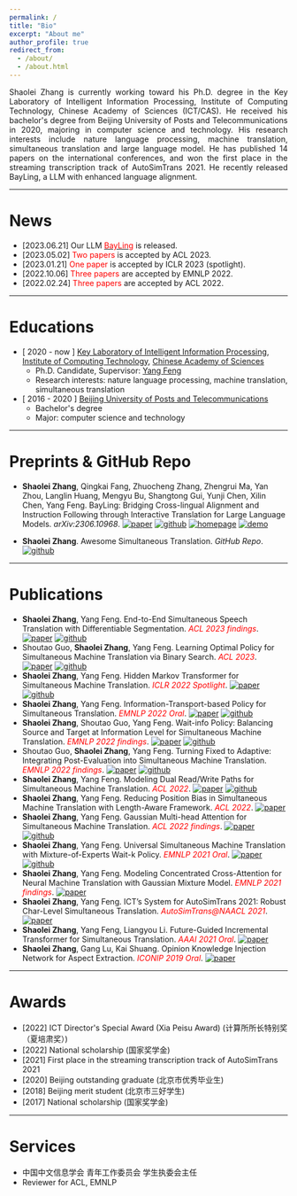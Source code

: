 ```yaml
---
permalink: /
title: "Bio"
excerpt: "About me"
author_profile: true
redirect_from: 
  - /about/
  - /about.html
---
```


<p style="text-align:justify; text-justify:inter-ideograph;">
Shaolei Zhang is currently working toward his Ph.D. degree in the Key Laboratory of Intelligent Information Processing, Institute of Computing Technology, Chinese Academy of Sciences (ICT/CAS). He received his bachelor's degree from Beijing University of Posts and Telecommunications in 2020, majoring in computer science and technology. His research interests include nature language processing, machine translation, simultaneous translation and large language model. He has published 14 papers on the international conferences, and won the first place in the streaming transcription track of AutoSimTrans 2021. He recently released BayLing, a LLM with enhanced language alignment.
</p>


------

News
======

- [2023.06.21]	Our LLM [<font color=red>BayLing</font>](http://nlp.ict.ac.cn/bayling) is released.
- [2023.05.02]	<font color=red>Two papers</font> is accepted by ACL 2023.
- [2023.01.21]	<font color=red>One paper</font> is accepted by ICLR 2023 (spotlight).
- [2022.10.06]	<font color=red>Three papers</font> are accepted by EMNLP 2022.
- [2022.02.24]	<font color=red>Three papers</font> are accepted by ACL 2022.

------

Educations
======

- \[ 2020 - now \] [Key Laboratory of Intelligent Information Processing](http://iip.ict.ac.cn/), [Institute of Computing Technology](https://www.cas.cn/), [Chinese Academy of Sciences](https://www.cas.cn/)
  - Ph.D. Candidate, Supervisor: [Yang Feng](https://people.ucas.edu.cn/~yangfeng?language=en)
  - Research interests: nature language processing, machine translation, simultaneous translation
- [ 2016 - 2020 ] [Beijing University of Posts and Telecommunications](http://www.bupt.edu.cn/)
  - Bachelor's degree
  - Major: computer science and technology

------

Preprints & GitHub Repo
======

- **Shaolei Zhang**, Qingkai Fang, Zhuocheng Zhang, Zhengrui Ma, Yan Zhou, Langlin Huang, Mengyu Bu, Shangtong Gui, Yunji Chen, Xilin Chen, Yang Feng. BayLing: Bridging Cross-lingual Alignment and Instruction Following through Interactive Translation for Large Language Models. *arXiv:2306.10968*. [![paper](https://img.shields.io/badge/Paper-green.svg)](https://arxiv.org/abs/2306.10968) [![github](https://img.shields.io/badge/Code-gray.svg)](http://nlp.ict.ac.cn/bayling) [![homepage](https://img.shields.io/badge/BayLing-Homepage-ff69b4.svg)](http://nlp.ict.ac.cn/bayling) [![demo](https://img.shields.io/badge/BayLing-Demo-blue.svg)](http://nlp.ict.ac.cn/bayling/demo) 

- **Shaolei Zhang**. Awesome Simultaneous Translation. *GitHub Repo*. [![github](https://img.shields.io/badge/GitHub-Repo-gray.svg)](https://github.com/zhangshaolei1998/Awesome-Simultaneous-Translation)

------

Publications
======
- **Shaolei Zhang**, Yang Feng. End-to-End Simultaneous Speech Translation with Differentiable Segmentation. *<font color=red>ACL 2023 findings</font>*.    [![paper](https://img.shields.io/badge/Paper-green.svg)](https://arxiv.org/pdf/2305.16093.pdf) [![github](https://img.shields.io/badge/Code-gray.svg)](https://github.com/ictnlp/DiSeg)
- Shoutao Guo, **Shaolei Zhang**, Yang Feng. Learning Optimal Policy for Simultaneous Machine Translation via Binary Search. *<font color=red>ACL 2023</font>*.    [![paper](https://img.shields.io/badge/Paper-green.svg)](https://arxiv.org/pdf/2305.12774.pdf) [![github](https://img.shields.io/badge/Code-gray.svg)](https://github.com/ictnlp/BS-SiMT)
- **Shaolei Zhang**, Yang Feng. Hidden Markov Transformer for Simultaneous Machine Translation. *<font color=red>ICLR 2022 Spotlight</font>*.    [![paper](https://img.shields.io/badge/Paper-green.svg)](https://openreview.net/pdf?id=9y0HFvaAYD6) [![github](https://img.shields.io/badge/Code-gray.svg)](https://github.com/ictnlp/HMT)
- **Shaolei Zhang**, Yang Feng. Information-Transport-based Policy for Simultaneous Translation. *<font color=red>EMNLP 2022 Oral</font>*.    [![paper](https://img.shields.io/badge/Paper-green.svg)](https://arxiv.org/pdf/2210.12357.pdf) [![github](https://img.shields.io/badge/Code-gray.svg)](https://github.com/ictnlp/ITST)
- **Shaolei Zhang**, Shoutao Guo, Yang Feng. Wait-info Policy: Balancing Source and Target at Information Level for Simultaneous Machine Translation. *<font color=red>EMNLP 2022 findings</font>*.    [![paper](https://img.shields.io/badge/Paper-green.svg)](https://arxiv.org/pdf/2210.11220.pdf) [![github](https://img.shields.io/badge/Code-gray.svg)](https://github.com/ictnlp/Wait-info)
- Shoutao Guo, **Shaolei Zhang**, Yang Feng. Turning Fixed to Adaptive: Integrating Post-Evaluation into Simultaneous Machine Translation. *<font color=red>EMNLP 2022 findings</font>*.    [![paper](https://img.shields.io/badge/Paper-green.svg)](https://arxiv.org/pdf/2210.11900.pdf) [![github](https://img.shields.io/badge/Code-gray.svg)](https://github.com/ictnlp/PED-SiMT)
- **Shaolei Zhang**, Yang Feng. Modeling Dual Read/Write Paths for Simultaneous Machine Translation. *<font color=red>ACL 2022</font>*.    [![paper](https://img.shields.io/badge/Paper-green.svg)](https://aclanthology.org/2022.acl-long.176.pdf) [![github](https://img.shields.io/badge/Code-gray.svg)](https://github.com/ictnlp/Dual-Path)
- **Shaolei Zhang**, Yang Feng. Reducing Position Bias in Simultaneous Machine Translation with Length-Aware Framework. *<font color=red>ACL 2022</font>*.    [![paper](https://img.shields.io/badge/Paper-green.svg)](https://aclanthology.org/2022.acl-long.467.pdf)
- **Shaolei Zhang**, Yang Feng. Gaussian Multi-head Attention for Simultaneous Machine Translation. *<font color=red>ACL 2022 findings</font>*.    [![paper](https://img.shields.io/badge/Paper-green.svg)](https://aclanthology.org/2022.findings-acl.238.pdf) [![github](https://img.shields.io/badge/Code-gray.svg)](https://github.com/ictnlp/GMA)
- **Shaolei Zhang**, Yang Feng. Universal Simultaneous Machine Translation with Mixture-of-Experts Wait-k Policy. *<font color=red>EMNLP 2021 Oral</font>*.    [![paper](https://img.shields.io/badge/Paper-green.svg)](https://aclanthology.org/2021.emnlp-main.581.pdf) [![github](https://img.shields.io/badge/Code-gray.svg)](https://github.com/ictnlp/MoE-Waitk)
- **Shaolei Zhang**, Yang Feng. Modeling Concentrated Cross-Attention for Neural Machine Translation with Gaussian Mixture Model. *<font color=red>EMNLP 2021 findings</font>*.    [![paper](https://img.shields.io/badge/Paper-green.svg)](https://aclanthology.org/2021.findings-emnlp.121.pdf) 
- **Shaolei Zhang**, Yang Feng. ICT’s System for AutoSimTrans 2021: Robust Char-Level Simultaneous Translation. *<font color=red>AutoSimTrans@NAACL 2021</font>*.    [![paper](https://img.shields.io/badge/Paper-green.svg)](https://aclanthology.org/2021.autosimtrans-1.1.pdf)
- **Shaolei Zhang**, Yang Feng, Liangyou Li. Future-Guided Incremental Transformer for Simultaneous Translation. *<font color=red>AAAI 2021 Oral</font>*.    [![paper](https://img.shields.io/badge/Paper-green.svg)](https://arxiv.org/pdf/2012.12465.pdf)
- **Shaolei Zhang**, Gang Lu, Kai Shuang. Opinion Knowledge Injection Network for Aspect Extraction. *<font color=red>ICONIP 2019 Oral</font>*.    [![paper](https://img.shields.io/badge/Paper-green.svg)](https://link.springer.com/chapter/10.1007/978-3-030-36711-4_56)

------

Awards
======
- [2022]	ICT Director's Special Award (Xia Peisu Award) (计算所所长特别奖（夏培肃奖）)
- [2022]	National scholarship (国家奖学金)
- [2021]	First place in the streaming transcription track of AutoSimTrans 2021
- [2020]	Beijing outstanding graduate (北京市优秀毕业生)
- [2018]	Beijing merit student (北京市三好学生)
- [2017]	National scholarship (国家奖学金)

------

Services
======
- 中国中文信息学会 青年工作委员会 学生执委会主任
- Reviewer for ACL, EMNLP
